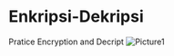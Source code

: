 # Enkripsi-Dekripsi
Pratice Encryption and Decript
![Picture1](https://user-images.githubusercontent.com/47166278/163697554-26357bf8-1268-4885-96a0-ebbb39e69411.png)
